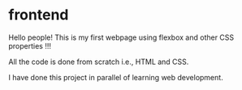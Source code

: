 # frontend

Hello people! 
This is my first webpage using flexbox and other CSS properties !!!

All the code is done from scratch i.e., HTML and CSS.

I have done this project in parallel of learning web development.